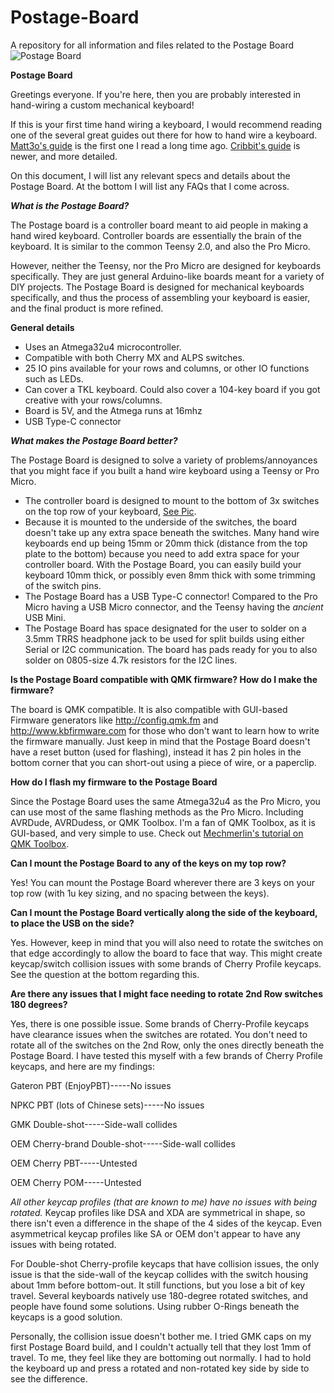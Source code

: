 # Postage-Board
A repository for all information and files related to the Postage Board
![Postage Board](https://i.imgur.com/C38yho7.png)

**Postage Board**

Greetings everyone.  If you're here, then you are probably interested in hand-wiring a custom mechanical keyboard!

If this is your first time hand wiring a keyboard, I would recommend reading one of the several great guides out there for how to hand wire a keyboard.  [Matt3o's guide](https://deskthority.net/workshop-f7/brownfox-step-by-step-t6050.html) is the first one I read a long time ago.  [Cribbit's guide](https://geekhack.org/index.php?topic=87689.0) is newer, and more detailed.  

On this document, I will list any relevant specs and details about the Postage Board.  At the bottom I will list any FAQs that I come across.  

***What is the Postage Board?***

The Postage board is a controller board meant to aid people in making a hand wired keyboard.  Controller boards are essentially the brain of the keyboard.  It is similar to the common Teensy 2.0, and also the Pro Micro.  

However, neither the Teensy, nor the Pro Micro are designed for keyboards specifically.  They are just general Arduino-like boards meant for a variety of DIY projects.  The Postage Board is designed for mechanical keyboards specifically, and thus the process of assembling your keyboard is easier, and the final product is more refined.

**General details**

 - Uses an Atmega32u4 microcontroller.
 - Compatible with both Cherry MX and ALPS switches.
 - 25 IO pins available for your rows and columns, or other IO functions such as LEDs.
 - Can cover a TKL keyboard.  Could also cover a 104-key board if you got creative with your rows/columns.
 - Board is 5V, and the Atmega runs at 16mhz
 - USB Type-C connector

***What makes the Postage Board better?***

The Postage Board is designed to solve a variety of problems/annoyances that you might face if you built a hand wire keyboard using a Teensy or Pro Micro.

 - The controller board is designed to mount to the bottom of 3x switches on the top row of your keyboard, [See Pic](https://i.imgur.com/jqfdTKT.jpg).  
 - Because it is mounted to the underside of the switches, the board doesn't take up any extra space beneath the switches.  Many hand wire keyboards end up being 15mm or 20mm thick (distance from the top plate to the bottom) because you need to add extra space for your controller board.  With the Postage Board, you can easily build your keyboard 10mm thick, or possibly even 8mm thick with some trimming of the switch pins.
 - The Postage Board has a USB Type-C connector!  Compared to the Pro Micro having a USB Micro connector, and the Teensy having the *ancient* USB Mini.
 - The Postage Board has space designated for the user to solder on a 3.5mm TRRS headphone jack to be used for split builds using either Serial or I2C communication.  The board has pads ready for you to also solder on 0805-size 4.7k resistors for the I2C lines.  

**Is the Postage Board compatible with QMK firmware?  How do I make the firmware?**

The board is QMK compatible.  It is also compatible with GUI-based Firmware generators like http://config.qmk.fm and http://www.kbfirmware.com for those who don't want to learn how to write the firmware manually.  Just keep in mind that the Postage Board doesn't have a reset button (used for flashing), instead it has 2 pin holes in the bottom corner that you can short-out using a piece of wire, or a paperclip.

**How do I flash my firmware to the Postage Board**

Since the Postage Board uses the same Atmega32u4 as the Pro Micro, you can use most of the same flashing methods as the Pro Micro.  Including AVRDude, AVRDudess, or QMK Toolbox.  I'm a fan of QMK Toolbox, as it is GUI-based, and very simple to use.  Check out [Mechmerlin's tutorial on QMK Toolbox](https://www.youtube.com/watch?v=VR53Wo9Z960&).

**Can I mount the Postage Board to any of the keys on my top row?**

Yes!  You can mount the Postage Board wherever there are 3 keys on your top row (with 1u key sizing, and no spacing between the keys).

**Can I mount the Postage Board vertically along the side of the keyboard, to place the USB on the side?**

Yes.  However, keep in mind that you will also need to rotate the switches on that edge accordingly to allow the board to face that way.  This might create keycap/switch collision issues with some brands of Cherry Profile keycaps.  See the question at the bottom regarding this.

**Are there any issues that I might face needing to rotate 2nd Row switches 180 degrees?**

Yes, there is one possible issue.  Some brands of Cherry-Profile keycaps have clearance issues when the switches are rotated.  You don't need to rotate all of the switches on the 2nd Row, only the ones directly beneath the Postage Board.  I have tested this myself with a few brands of Cherry Profile keycaps, and here are my findings:


Gateron PBT (EnjoyPBT)-----No issues 

NPKC PBT (lots of Chinese sets)-----No issues 

GMK Double-shot-----Side-wall collides 

OEM Cherry-brand Double-shot-----Side-wall collides 

OEM Cherry PBT-----Untested 

OEM Cherry POM-----Untested 

*All other keycap profiles (that are known to me) have no issues with being rotated.*  Keycap profiles like DSA and XDA are symmetrical in shape, so there isn't even a difference in the shape of the 4 sides of the keycap.  Even asymmetrical keycap profiles like SA or OEM don't appear to have any issues with being rotated.

For Double-shot Cherry-profile keycaps that have collision issues, the only issue is that the side-wall of the keycap collides with the switch housing about 1mm before bottom-out.  It still functions, but you lose a bit of key travel.  Several keyboards natively use 180-degree rotated switches, and people have found some solutions.  Using rubber O-Rings beneath the keycaps is a good solution.  

Personally, the collision issue doesn't bother me.  I tried GMK caps on my first Postage Board build, and I couldn't actually tell that they lost 1mm of travel. To me, they feel like they are bottoming out normally.  I had to hold the keyboard up and press a rotated and non-rotated key side by side to see the difference.
